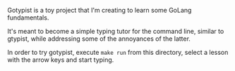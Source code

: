 Gotypist is a toy project that I'm creating to learn some GoLang fundamentals.

It's meant to become a simple typing tutor for the command line, similar to gtypist,
while addressing some of the annoyances of the latter.

In order to try gotypist, execute `make run` from this directory, select a lesson with the arrow keys and start typing.
